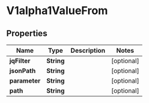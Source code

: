 

# V1alpha1ValueFrom

## Properties

Name | Type | Description | Notes
------------ | ------------- | ------------- | -------------
**jqFilter** | **String** |  |  [optional]
**jsonPath** | **String** |  |  [optional]
**parameter** | **String** |  |  [optional]
**path** | **String** |  |  [optional]



